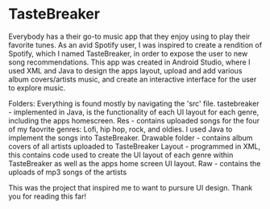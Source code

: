 # TasteBreaker
Everybody has a their go-to music app that they enjoy using to play their favorite tunes.
As an avid  Spotify user, I was inspired to create a rendition of Spotify, which I named TasteBreaker, 
in order to expose the user to new song recommendations.
This app was created in Android Studio, where I used XML and Java to design the apps layout, upload and add various album covers/artists music, and create an interactive interface for the user 
to explore music.

Folders: Everything is found mostly by navigating the 'src' file.
tastebreaker - implemented in Java, is the functionality of each UI layout for each genre, including the apps homescreen.
Res - contains uploaded songs for the four of my faovrite genres: Lofi, hip hop, rock, and oldies. I used Java to implement the songs into TasteBreaker.
Drawable folder - contains album covers of all artists uploaded to TasteBreaker
Layout - programmed in XML, this contains code used to create the UI layout of each genre within TasteBreaker as well as the apps home screen UI layout. 
Raw - contains the uploads of mp3 songs of the artists

This was the project that inspired me to want to pursure UI design. Thank you for reading this far!

